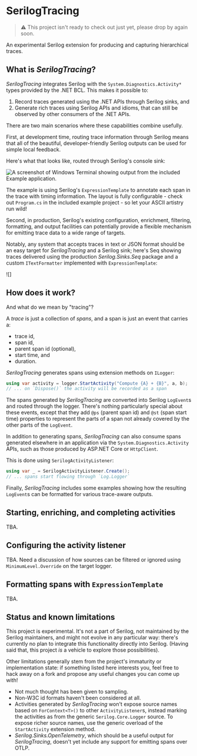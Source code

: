 # SerilogTracing

> ⚠ This project isn't ready to check out just yet, please drop by again soon.

An experimental Serilog extension for producing and capturing hierarchical traces.

## What is _SerilogTracing_?

_SerilogTracing_ integrates Serilog with the `System.Diagnostics.Activity*` types provided by the .NET BCL. This makes
it possible to:

 1. Record traces generated using the .NET APIs through Serilog sinks, and 
 2. Generate rich traces using Serilog APIs and idioms, that can still be observed by other consumers of the .NET APIs.
 
There are two main scenarios where these capabilities combine usefully.

First, at development time, routing trace information through Serilog means that all of the beautiful, developer-friendly
Serilog outputs can be used for simple local feedback.

Here's what that looks like, routed through Serilog's console sink:

![A screenshot of Windows Terminal showing output from the included Example application.](https://raw.githubusercontent.com/nblumhardt/serilog-tracing/dev/assets/console-output.png)

The example is using Serilog's `ExpressionTemplate` to annotate each span in the trace with timing information. The
layout is fully configurable - check out `Program.cs` in the included example project - so let your ASCII artistry run
wild!

Second, in production, Serilog's existing configuration, enrichment, filtering, formatting, and output facilities
can potentially provide a flexible mechanism for emitting trace data to a wide range of targets.

Notably, any system that accepts traces in text or JSON format should be an easy target for _SerilogTracing_ and a
Serilog sink; here's Seq showing traces delivered using the production _Serilog.Sinks.Seq_ package and a custom
`ITextFormatter` implemented with `ExpressionTemplate`:

![]

## How does it work?

And what do we mean by "tracing"?

A _trace_ is just a collection of _spans_, and a span is just an event that carries a:

 * trace id,
 * span id,
 * parent span id (optional),
 * start time, and
 * duration.

_SerilogTracing_ generates spans using extension methods on `ILogger`:

```csharp
using var activity = logger.StartActivity("Compute {A} + {B}", a, b);
// ... on `Dispose()` the activity will be recorded as a span
```

The spans generated by _SerilogTracing_ are converted into Serilog `LogEvent`s and routed through the logger. There's
nothing particularly special about these events, except that they add `@ps` (parent span id) and `@st` (span start time)
properties to represent the parts of a span not already covered by the other parts of the `LogEvent`.

In addition to generating spans, _SerilogTracing_ can also consume spans generated elsewhere in an application via the
`System.Diagnostics.Activity` APIs, such as those produced by ASP.NET Core or `HttpClient`.

This is done using `SerilogActivityListener`:

```csharp
using var _ = SerilogActivityListener.Create();
// ... spans start flowing through `Log.Logger`
```

Finally, _SerilogTracing_ includes some examples showing how the resulting `LogEvent`s can be formatted for various
trace-aware outputs.

## Starting, enriching, and completing activities

TBA.

## Configuring the activity listener

TBA. Need a discussion of how sources can be filtered or ignored using `MinimumLevel.Override` on
the target logger.

## Formatting spans with `ExpressionTemplate`

TBA.

## Status and known limitations

This project is experimental. It's not a part of Serilog, not maintained by the Serilog maintainers, and might not
evolve in any particular way: there's currently no plan to integrate this functionality directly into Serilog. (Having
said that, this project _is_ a vehicle to explore those possibilities).

Other limitations generally stem from the project's immaturity or implementation state: if something listed here
interests you, feel free to hack away on a fork and propose any useful changes you can come up with!

 * Not much thought has been given to sampling.
 * Non-W3C id formats haven't been considered at all.
 * Activities generated by _SerilogTracing_ won't expose source names based on `ForContext<T>()` to
other `ActivityListener`s, instead marking the activities as from the generic `Serilog.Core.Logger` source. To expose
richer source names, use the generic overload of the `StartActivity` extension method.
 * _Serilog.Sinks.OpenTelemetry_, which should be a useful output for _SerilogTracing_, doesn't yet
include any support for emitting spans over OTLP.
